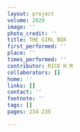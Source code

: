 ```yaml
---
layout: project
volume: 2020
image: ''
photo_credit: ''
title: THE GIRL BOX
first_performed: ''
place: ''
times_performed: ''
contributor: RICK H M
collaborators: []
home: ''
links: []
contact: ''
footnote: ''
tags: []
pages: 234-235

---
```




